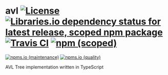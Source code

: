 # avl [![License](https://img.shields.io/github/license/kei-g/avl?style=plastic)](https://opensource.org/licenses/BSD-3-Clause) [![Libraries.io dependency status for latest release, scoped npm package](https://img.shields.io/librariesio/release/npm/@kei-g/avl)](https://www.npmjs.com/package/@kei-g/avl?activeTab=dependencies) [![Travis CI](https://img.shields.io/travis/com/kei-g/avl?logo=travis&style=plastic)](https://www.travis-ci.com/github/kei-g/avl) [![npm (scoped)](https://img.shields.io/npm/v/@kei-g/avl?logo=npm&style=plastic)](https://npmjs.com/@kei-g/avl)

[![npms.io (maintenance)](https://img.shields.io/npms-io/maintenance-score/@kei-g/avl?style=plastic)](https://npms.io/search?q=%40kei-g%2Favl)
[![npms.io (quality)](https://img.shields.io/npms-io/quality-score/@kei-g/avl?style=plastic)](https://npms.io/search?q=%40kei-g%2Favl)

AVL Tree implementation written in TypeScript
